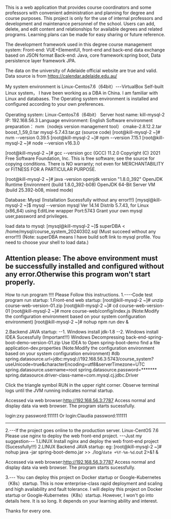 This is a web application that provides course coordinators and some professors with convenient administration and planning for degree and course purposes.
This project is only for the use of internal professors and development and maintenance personnel of the school.
Users can add, delete, and edit content and relationships for available degrees and related programs.
Learning plans can be made for easy sharing or future reference.

The development framework used in this degree course management system:
Front-end: VUE+ElementUI, front-end and back-end data exchange based on JSON format
Back-end: Java, core framework:spring boot, Data persistence layer framework JPA.

The data on the university of Adelaide official website are true and valid.
Data source is from https://calendar.adelaide.edu.au/

My system environment is Linux-Centos7.6（64bit）---VirtualBox Self-built Linux system，
I have been working as a DBA in China. I am familiar with Linux and databases.
The Operating system environment is installed and configured according to your own preferences.

Operating system:	Linux-Centos7.6（64bit）
Server host name:	kill-mysql-2
IP: 192.168.56.3 
Language environment:	English
Software environment preparation：
nvm（nodejs version management tool）
cmake-2.8.12.2.tar
boost_1_59_0.tar
mysql-5.7.43.tar.gz (source code)
[root@kill-mysql-2 ~]# nvm --version
0.39.5
[root@kill-mysql-2 ~]# npm --version
7.15.1
[root@kill-mysql-2 ~]# node --version
v16.3.0

[root@kill-mysql-2 ~]# gcc --version
gcc (GCC) 11.2.0
Copyright (C) 2021 Free Software Foundation, Inc.
This is free software; see the source for copying conditions.  There is NO
warranty; not even for MERCHANTABILITY or FITNESS FOR A PARTICULAR PURPOSE.

[root@kill-mysql-2 ~]# java -version
openjdk version "1.8.0_392"
OpenJDK Runtime Environment (build 1.8.0_392-b08)
OpenJDK 64-Bit Server VM (build 25.392-b08, mixed mode)

Database: Mysql (Installation Sucessfully without any error!!!)
[mysql@kill-mysql-2 ~]$ mysql --version
mysql  Ver 14.14 Distrib 5.7.43, for Linux (x86_64) using  EditLine wrapper
Port:5743
Grant your own mysql user,password and privileges.

load data to mysql: 
[mysql@kill-mysql-2 ~]$ superDBA < /home/mysql/course_system_20240302.sql  (Must succeed without any error!!!)
(Note: superDBA means I have build soft link to mysql profile. You need to choose your shell to load data.) 

Attention please: The above environment must be successfully installed and configured without any error.Otherwise this program won't start properly.
-----------------------------------------------------------------------------------------------------------------------------------------------------
How to run program !!!! 
Please Follow this instructions.
1.----Code test program run startup:
1.Front-end web startup:
[root@kill-mysql-2 ~]# unzip course-web-version-01.zip
[root@kill-mysql-2 ~]# cd course-web-version-01
[root@kill-mysql-2 ~]# more course-web/config/index.js (Note:Modify the configuration environment based on your system configuration environment)
[root@kill-mysql-2 ~]# nohup npm run dev &

2.Backend JAVA startup:
--1. Windows install jdk-1.8
--2. Windows install IDEA Sucessfully (Important!!!)
Windows Decompressing back-end-spring-boot-demo-version-01.zip
Use IDEA to Open spring-boot-demo
find a file application-dev.properties (Note:Modify the configuration environment based on your system configuration environment)
#db
spring.datasource.url=jdbc:mysql://192.168.56.3:5743/course_system?useUnicode=true&characterEncoding=utf8&serverTimezone=UTC
spring.datasource.username=root
spring.datasource.password=*******
spring.datasource.driver-class-name=com.mysql.cj.jdbc.Driver

Click the triangle symbol RUN in the upper right corner.
Observe terminal logs until the JVM running indicates normal startup.

Accessed via web browser:http://192.168.56.3:7787 
Access normal and display data via web browser. The program starts sucessfully.

login:zxy
password:111111
Or
login:Claudia
password:111111

----------------------------------------------------------------------------------------------------------------------------

2.---If the project goes online to the production server.
Linux-CentOS 7.6 
Please use nginx to deploy the web front-end project. ---Just my suggestion---
1.LINUX Install nginx and deploy the web front-end project  (Sucessfully!!!)
2.LINUX Backend JAVA startup:
eg:
[root@kill-mysql-2 ~]# nohup java -jar spring-boot-demo.jar >> ./log/`date +%Y-%m-%d`.out 2>&1 &

Accessed via web browser:http://192.168.56.3:7787 
Access normal and display data via web browser. The program starts sucessfully.

3.---
You can deploy this project on Docker startup or Google-Kubernetes（K8s）startup.
This is now enterprise-class rapid deployment and scaling and high availability and fault tolerance.
I will deploy this project on Docker startup or Google-Kubernetes（K8s）startup.
However, I won't go into details here. It is so long. It depends on your learning ability and interest.

Thanks for every one.








